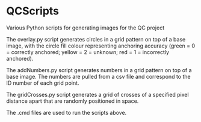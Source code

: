 # QCScripts
Various Python scripts for generating images for the QC project

The overlay.py script generates circles in a grid pattern on top of a base image, with the circle fill colour representing anchoring accuracy (green = 0 = correctly anchored; yellow = 2 = unknown; red = 1 = incorrectly anchored).  

The addNumbers.py script generates numbers in a grid pattern on top of a base image. The numbers are pulled from a csv file and correspond to the ID number of each grid point. 

The gridCrosses.py script generates a grid of crosses of a specified pixel distance apart that are randomly positioned in space. 

The .cmd files are used to run the scripts above.
